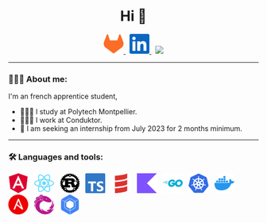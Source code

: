 <div align="center">

# Hi 👋

<a href="https://gitlab.com/MaloPolese" rel="noopener noreferrer" target="_blank">
<img src="assets/icons/gitlab.svg"/>
</a>
&nbsp;
<a href="https://www.linkedin.com/in/malo-polese/" rel="noopener noreferrer" target="_blank">
<img src="assets/icons/linkedin.svg"/>
</a>
&nbsp;
<a href="https://malo-polese.fr/" rel="noopener noreferrer" target="_blank">
<img width="20px" src="assets/icons/malo-polese.ico"/>
</a>

</div>

---

<div align="left">

### 🧙🏻‍♀️ About me:

I'm an french apprentice student,

- 👨🏻‍🎓 I study at Polytech Montpellier.
- 👨🏻‍💻 I work at Conduktor.
- 🎯 I am seeking an internship from July 2023 for 2 months minimum.
</div>

---

<div align="left">

### 🛠 Languages and tools:

<img src="assets/icons/angular.svg"/>
&nbsp;
<img src="assets/icons/react.svg"/>
&nbsp;
<img src="assets/icons/rust.svg"/>
&nbsp;
<img src="assets/icons/typescript.svg"/>
&nbsp;
<img src="assets/icons/scala.svg"/>
&nbsp;
<img src="assets/icons/kotlin.svg"/>
&nbsp;
<img src="assets/icons/go.svg"/>
&nbsp;
<img src="assets/icons/kubernetes.svg"/>
&nbsp;
<img src="assets/icons/docker.svg"/>
&nbsp;
<img src="assets/icons/ansible.svg"/>
&nbsp;
<img src="assets/icons/reactivex.svg"/>
&nbsp;
<img src="assets/icons/jetpackcompose.svg"/>

</div>

